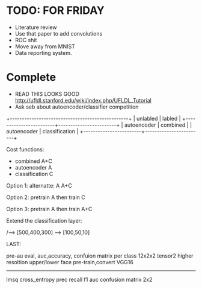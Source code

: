 # TODO: FOR FRIDAY
* Literature review
* Use that paper to add convolutions
* ROC shit
* Move away from MNIST
* Data reporting system.
# Complete
* READ THIS LOOKS GOOD http://ufldl.stanford.edu/wiki/index.php/UFLDL_Tutorial
* Ask seb about autoencoder/classifier competition



+-------------------------------------------------+
|       unlabled         |          labled        |
+------------------------+------------------------+
|  autoencoder           |  combined              |
|  autoencoder           |  classification        |
+------------------------+------------------------+

Cost functions:
* combined    A+C
* autoencoder A
* classification C


Option 1:
                alternatte:
                    A
                    A+C

Option 2:
                pretrain A
                then train C

Option 3:
                pretrain A
                then train A+C

Extend the classification layer:


/--> [500,400,300]
\--> [100,50,10]

LAST:

pre-au eval, auc,accuracy, confuion matrix per class 12x2x2 tensor2
higher resoltion
upper/lower face
pre-train,convert VGG16



------------


lmsq
cross_entropy
prec
recall
f1
auc
confusion matrix 2x2

